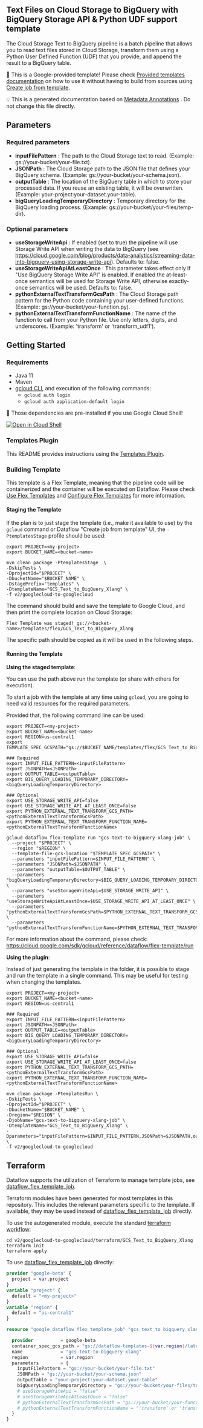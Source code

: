 
Text Files on Cloud Storage to BigQuery with BigQuery Storage API & Python UDF support template
---
The Cloud Storage Text to BigQuery pipeline is a batch pipeline that allows you
to read text files stored in Cloud Storage, transform them using a Python User
Defined Function (UDF) that you provide, and append the result to a BigQuery
table.


:memo: This is a Google-provided template! Please
check [Provided templates documentation](https://cloud.google.com/dataflow/docs/guides/templates/provided/cloud-storage-to-bigquery)
on how to use it without having to build from sources using [Create job from template](https://console.cloud.google.com/dataflow/createjob?template=GCS_Text_to_BigQuery_Xlang).

:bulb: This is a generated documentation based
on [Metadata Annotations](https://github.com/GoogleCloudPlatform/DataflowTemplates#metadata-annotations)
. Do not change this file directly.

## Parameters

### Required parameters

* **inputFilePattern** : The path to the Cloud Storage text to read. (Example: gs://your-bucket/your-file.txt).
* **JSONPath** : The Cloud Storage path to the JSON file that defines your BigQuery schema. (Example: gs://your-bucket/your-schema.json).
* **outputTable** : The location of the BigQuery table in which to store your processed data. If you reuse an existing table, it will be overwritten. (Example: your-project:your-dataset.your-table).
* **bigQueryLoadingTemporaryDirectory** : Temporary directory for the BigQuery loading process. (Example: gs://your-bucket/your-files/temp-dir).

### Optional parameters

* **useStorageWriteApi** : If enabled (set to true) the pipeline will use Storage Write API when writing the data to BigQuery (see https://cloud.google.com/blog/products/data-analytics/streaming-data-into-bigquery-using-storage-write-api). Defaults to: false.
* **useStorageWriteApiAtLeastOnce** : This parameter takes effect only if "Use BigQuery Storage Write API" is enabled. If enabled the at-least-once semantics will be used for Storage Write API, otherwise exactly-once semantics will be used. Defaults to: false.
* **pythonExternalTextTransformGcsPath** : The Cloud Storage path pattern for the Python code containing your user-defined functions. (Example: gs://your-bucket/your-function.py).
* **pythonExternalTextTransformFunctionName** : The name of the function to call from your Python file. Use only letters, digits, and underscores. (Example: 'transform' or 'transform_udf1').



## Getting Started

### Requirements

* Java 11
* Maven
* [gcloud CLI](https://cloud.google.com/sdk/gcloud), and execution of the
  following commands:
  * `gcloud auth login`
  * `gcloud auth application-default login`

:star2: Those dependencies are pre-installed if you use Google Cloud Shell!

[![Open in Cloud Shell](http://gstatic.com/cloudssh/images/open-btn.svg)](https://console.cloud.google.com/cloudshell/editor?cloudshell_git_repo=https%3A%2F%2Fgithub.com%2FGoogleCloudPlatform%2FDataflowTemplates.git&cloudshell_open_in_editor=v2/googlecloud-to-googlecloud/src/main/java/com/google/cloud/teleport/v2/templates/TextIOToBigQuery.java)

### Templates Plugin

This README provides instructions using
the [Templates Plugin](https://github.com/GoogleCloudPlatform/DataflowTemplates#templates-plugin).

### Building Template

This template is a Flex Template, meaning that the pipeline code will be
containerized and the container will be executed on Dataflow. Please
check [Use Flex Templates](https://cloud.google.com/dataflow/docs/guides/templates/using-flex-templates)
and [Configure Flex Templates](https://cloud.google.com/dataflow/docs/guides/templates/configuring-flex-templates)
for more information.

#### Staging the Template

If the plan is to just stage the template (i.e., make it available to use) by
the `gcloud` command or Dataflow "Create job from template" UI,
the `-PtemplatesStage` profile should be used:

```shell
export PROJECT=<my-project>
export BUCKET_NAME=<bucket-name>

mvn clean package -PtemplatesStage  \
-DskipTests \
-DprojectId="$PROJECT" \
-DbucketName="$BUCKET_NAME" \
-DstagePrefix="templates" \
-DtemplateName="GCS_Text_to_BigQuery_Xlang" \
-f v2/googlecloud-to-googlecloud
```


The command should build and save the template to Google Cloud, and then print
the complete location on Cloud Storage:

```
Flex Template was staged! gs://<bucket-name>/templates/flex/GCS_Text_to_BigQuery_Xlang
```

The specific path should be copied as it will be used in the following steps.

#### Running the Template

**Using the staged template**:

You can use the path above run the template (or share with others for execution).

To start a job with the template at any time using `gcloud`, you are going to
need valid resources for the required parameters.

Provided that, the following command line can be used:

```shell
export PROJECT=<my-project>
export BUCKET_NAME=<bucket-name>
export REGION=us-central1
export TEMPLATE_SPEC_GCSPATH="gs://$BUCKET_NAME/templates/flex/GCS_Text_to_BigQuery_Xlang"

### Required
export INPUT_FILE_PATTERN=<inputFilePattern>
export JSONPATH=<JSONPath>
export OUTPUT_TABLE=<outputTable>
export BIG_QUERY_LOADING_TEMPORARY_DIRECTORY=<bigQueryLoadingTemporaryDirectory>

### Optional
export USE_STORAGE_WRITE_API=false
export USE_STORAGE_WRITE_API_AT_LEAST_ONCE=false
export PYTHON_EXTERNAL_TEXT_TRANSFORM_GCS_PATH=<pythonExternalTextTransformGcsPath>
export PYTHON_EXTERNAL_TEXT_TRANSFORM_FUNCTION_NAME=<pythonExternalTextTransformFunctionName>

gcloud dataflow flex-template run "gcs-text-to-bigquery-xlang-job" \
  --project "$PROJECT" \
  --region "$REGION" \
  --template-file-gcs-location "$TEMPLATE_SPEC_GCSPATH" \
  --parameters "inputFilePattern=$INPUT_FILE_PATTERN" \
  --parameters "JSONPath=$JSONPATH" \
  --parameters "outputTable=$OUTPUT_TABLE" \
  --parameters "bigQueryLoadingTemporaryDirectory=$BIG_QUERY_LOADING_TEMPORARY_DIRECTORY" \
  --parameters "useStorageWriteApi=$USE_STORAGE_WRITE_API" \
  --parameters "useStorageWriteApiAtLeastOnce=$USE_STORAGE_WRITE_API_AT_LEAST_ONCE" \
  --parameters "pythonExternalTextTransformGcsPath=$PYTHON_EXTERNAL_TEXT_TRANSFORM_GCS_PATH" \
  --parameters "pythonExternalTextTransformFunctionName=$PYTHON_EXTERNAL_TEXT_TRANSFORM_FUNCTION_NAME"
```

For more information about the command, please check:
https://cloud.google.com/sdk/gcloud/reference/dataflow/flex-template/run


**Using the plugin**:

Instead of just generating the template in the folder, it is possible to stage
and run the template in a single command. This may be useful for testing when
changing the templates.

```shell
export PROJECT=<my-project>
export BUCKET_NAME=<bucket-name>
export REGION=us-central1

### Required
export INPUT_FILE_PATTERN=<inputFilePattern>
export JSONPATH=<JSONPath>
export OUTPUT_TABLE=<outputTable>
export BIG_QUERY_LOADING_TEMPORARY_DIRECTORY=<bigQueryLoadingTemporaryDirectory>

### Optional
export USE_STORAGE_WRITE_API=false
export USE_STORAGE_WRITE_API_AT_LEAST_ONCE=false
export PYTHON_EXTERNAL_TEXT_TRANSFORM_GCS_PATH=<pythonExternalTextTransformGcsPath>
export PYTHON_EXTERNAL_TEXT_TRANSFORM_FUNCTION_NAME=<pythonExternalTextTransformFunctionName>

mvn clean package -PtemplatesRun \
-DskipTests \
-DprojectId="$PROJECT" \
-DbucketName="$BUCKET_NAME" \
-Dregion="$REGION" \
-DjobName="gcs-text-to-bigquery-xlang-job" \
-DtemplateName="GCS_Text_to_BigQuery_Xlang" \
-Dparameters="inputFilePattern=$INPUT_FILE_PATTERN,JSONPath=$JSONPATH,outputTable=$OUTPUT_TABLE,bigQueryLoadingTemporaryDirectory=$BIG_QUERY_LOADING_TEMPORARY_DIRECTORY,useStorageWriteApi=$USE_STORAGE_WRITE_API,useStorageWriteApiAtLeastOnce=$USE_STORAGE_WRITE_API_AT_LEAST_ONCE,pythonExternalTextTransformGcsPath=$PYTHON_EXTERNAL_TEXT_TRANSFORM_GCS_PATH,pythonExternalTextTransformFunctionName=$PYTHON_EXTERNAL_TEXT_TRANSFORM_FUNCTION_NAME" \
-f v2/googlecloud-to-googlecloud
```

## Terraform

Dataflow supports the utilization of Terraform to manage template jobs,
see [dataflow_flex_template_job](https://registry.terraform.io/providers/hashicorp/google/latest/docs/resources/dataflow_flex_template_job).

Terraform modules have been generated for most templates in this repository. This includes the relevant parameters
specific to the template. If available, they may be used instead of
[dataflow_flex_template_job](https://registry.terraform.io/providers/hashicorp/google/latest/docs/resources/dataflow_flex_template_job)
directly.

To use the autogenerated module, execute the standard
[terraform workflow](https://developer.hashicorp.com/terraform/intro/core-workflow):

```shell
cd v2/googlecloud-to-googlecloud/terraform/GCS_Text_to_BigQuery_Xlang
terraform init
terraform apply
```

To use
[dataflow_flex_template_job](https://registry.terraform.io/providers/hashicorp/google/latest/docs/resources/dataflow_flex_template_job)
directly:

```terraform
provider "google-beta" {
  project = var.project
}
variable "project" {
  default = "<my-project>"
}
variable "region" {
  default = "us-central1"
}

resource "google_dataflow_flex_template_job" "gcs_text_to_bigquery_xlang" {

  provider          = google-beta
  container_spec_gcs_path = "gs://dataflow-templates-${var.region}/latest/flex/GCS_Text_to_BigQuery_Xlang"
  name              = "gcs-text-to-bigquery-xlang"
  region            = var.region
  parameters        = {
    inputFilePattern = "gs://your-bucket/your-file.txt"
    JSONPath = "gs://your-bucket/your-schema.json"
    outputTable = "your-project:your-dataset.your-table"
    bigQueryLoadingTemporaryDirectory = "gs://your-bucket/your-files/temp-dir"
    # useStorageWriteApi = "false"
    # useStorageWriteApiAtLeastOnce = "false"
    # pythonExternalTextTransformGcsPath = "gs://your-bucket/your-function.py"
    # pythonExternalTextTransformFunctionName = "'transform' or 'transform_udf1'"
  }
}
```
